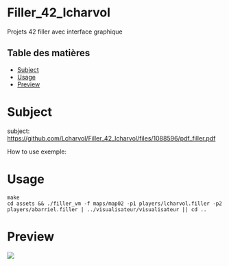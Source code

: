 # Filler_42_lcharvol

Projets 42 filler avec interface graphique

## Table des matières

- [Subject](#subject)
- [Usage](#usage)
- [Preview](#preview)

# Subject

subject: https://github.com/Lcharvol/Filler_42_lcharvol/files/1088596/pdf_filler.pdf


How to use exemple:

# Usage

```console
make
cd assets && ./filler_vm -f maps/map02 -p1 players/lcharvol.filler -p2 players/abarriel.filler | ../visualisateur/visualisateur || cd ..
```
# Preview

<img src="https://cloud.githubusercontent.com/assets/23408500/26589991/c4eb48ca-4559-11e7-8f41-84815ef6b1f4.gif"></img>
